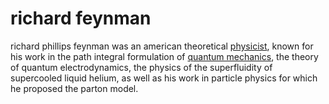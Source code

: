 # richard feynman

richard phillips feynman was an american theoretical [physicist](572878f1.md),
known for his work in the path integral formulation of
[quantum mechanics](ce5f6bd5.md), the theory of quantum electrodynamics,
the physics of the superfluidity of supercooled liquid helium, as well
as his work in particle physics for which he proposed the parton model.

